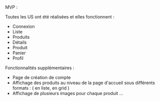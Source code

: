 
MVP :

Toutes les US ont été réalisées et elles fonctionnent :

- Connexion 
- Liste 
- Produits 
- Détails 
- Produit 
- Panier 
- Profil


Fonctionnalités supplémentaires : 


- Page de création de compte 
- Affichage des produits au niveau de la page d'accueil sous différents formats : ( en liste, en grid ) 
- Affichage de plusieurs images pour chaque produit 
... 
